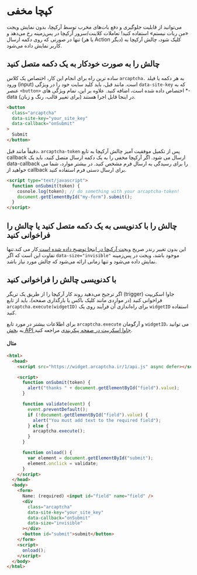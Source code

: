 # کپچا مخفی

می‌توانید از قابلیت جلوگیری و دفع بات‌های مخرب توسط آرکپچا، بدون نمایش ویجت «من ربات نیستم» استفاده کنید! تعاملات کلاینت/سرور آرکپچا در پس‌زمینه رخ می‌دهد و تنها در صورتی که روی دکمه ارسال (یا هر Action دیگر) کلیک شود، چالش آرکپچا به کاربر نمایش داده می‌شود.

## چالش را به صورت خودکار به یک دکمه متصل کنید

ساده ترین راه برای انجام این کار، اختصاص یک کلاس `arcaptcha.` به هر دکمه یا فیلد ورود (input) است. مانند قبل، باید کلید سایت خود را در ویژگی `data-site-key` که به عنصر `<button>` اختصاص داده شده است، اضافه کنید. علاوه بر این، تمام ویژگی های \*-data (برای تغییر قالب، رنگ و زبان) در اینجا قابل اجرا هستند.

```html
<button
  class="arcaptcha"
  data-site-key="your_site_key"
  data-callback="onSubmit"
>
  Submit
</button>
```

دقیقاً مانند قبل، `arcaptcha-token` پس از تکمیل موفقیت آمیز چالش آرکپچا به تابع callback ارسال می شود. اگر آرکپچا مخفی را به یک دکمه ارسال متصل کنید، باید یک data-callback را برای رسیدگی به ارسال فرم مشخص کنید. در بیشتر موارد، شما می خواهید از callback برای ارسال دستی فرم استفاده کنید.

```html
<script type="text/javascript">
  function onSubmit(token) {
    cosnole.log(token); // do something with your arcaptcha-token!
    document.getElementById("my-form").submit();
  }
</script>
```

## چالش را با کدنویسی به یک دکمه متصل کنید یا چالش را فراخوانی کنید

این بدون تغییر رندر صریح [ویجت آرکپچا در اینجا توضیح داده شده است ](/configuration#explicitly-render-arcaptcha)کار می کند.تنها تفاوت این است که اگر `data-size="invisible"` موجود باشد، ویجت در پس‌زمینه نمایش داده می‌شود و تنها زمانی ارائه می‌شود که چالش مورد نیاز باشد.

## با کدنویسی چالش را فراخوانی کنید

اگر ترجیح می‌دهید روند کار آرکپچا را از طریق یک تریگر (trigger) جاوا اسکریپت فراخوانی کنید (در مواردی مانند کلیک باکس یا بارگذاری صفحه)، باید از تابع `arcaptcha.execute(widgetID)` برای راه‌اندازی آن فرآیند روی یک `widgetID` استفاده کنید.

برای اطلاعات بیشتر در مورد تابع `arcaptcha.execute` و آرگومان `widgetID`، می توانید به [بخش API جاوا اسکریپت در صفحه پیکربندی](/configuration#arcaptchaexecutewidgetid) مراجعه کنید.

#### مثال

```html
<html>
  <head>
    <script src="https://widget.arcaptcha.ir/1/api.js" async defer></script>

    <script>
      function onSubmit(token) {
        alert("thanks " + document.getElementById("field").value);
      }

      function validate(event) {
        event.preventDefault();
        if (!document.getElementById("field").value) {
          alert("You must add text to the required field");
        } else {
          arcaptcha.execute();
        }
      }

      function onload() {
        var element = document.getElementById("submit");
        element.onclick = validate;
      }
    </script>
  </head>
  <body>
    <form>
      Name: (required) <input id="field" name="field" />
      <div
        class="arcaptcha"
        data-site-key="your_site_key"
        data-callback="onSubmit"
        data-size="invisible"
      ></div>
      <button id="submit">submit</button>
    </form>
    <script>
      onload();
    </script>
  </body>
</html>
```
